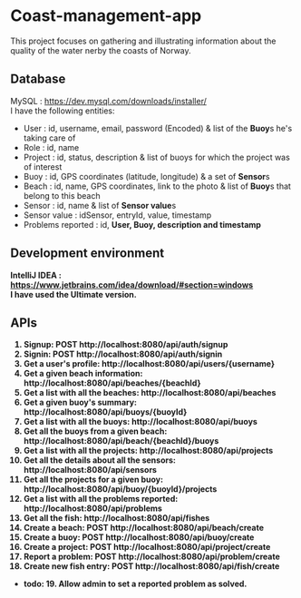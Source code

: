 # Coast-management-app
 
This project focuses on gathering and illustrating information about the quality of the water nerby the coasts of Norway. 

## Database
MySQL : https://dev.mysql.com/downloads/installer/ <br>
I have the following entities:
- User : id, username, email, password (Encoded) & list of the <b>Buoy</b>s he's taking care of
- Role : id, name
- Project : id, status, description & list of buoys for which the project was of interest
- Buoy : id, GPS coordinates (latitude, longitude) & a set of <b>Sensor</b>s 
- Beach : id, name, GPS coordinates, link to the photo & list of <b>Buoy</b>s that belong to this beach
- Sensor : id, name & list of <b>Sensor value</b>s
- Sensor value : idSensor, entryId, value, timestamp
- Problems reported : id, <b>User<b/>, <b>Buoy</b>, description and timestamp

## Development environment 
IntelliJ IDEA : https://www.jetbrains.com/idea/download/#section=windows <br>
I have used the Ultimate version.

## APIs
1. Signup: POST http://localhost:8080/api/auth/signup
2. Signin: POST http://localhost:8080/api/auth/signin
3. Get a user's profile: http://localhost:8080/api/users/{username}
4. Get a given beach information: http://localhost:8080/api/beaches/{beachId}
5. Get a list with all the beaches: http://localhost:8080/api/beaches
6. Get a given buoy's summary: http://localhost:8080/api/buoys/{buoyId}
7. Get a list with all the buoys: http://localhost:8080/api/buoys
8. Get all the buoys from a given beach: http://localhost:8080/api/beach/{beachId}/buoys
9. Get a list with all the projects: http://localhost:8080/api/projects
10. Get all the details about all the sensors: http://localhost:8080/api/sensors
11. Get all the projects for a given buoy: http://localhost:8080/api/buoy/{buoyId}/projects
12. Get a list with all the problems reported: http://localhost:8080/api/problems
13. Get all the fish: http://localhost:8080/api/fishes
14. Create a beach: POST http://localhost:8080/api/beach/create
15. Create a buoy: POST http://localhost:8080/api/buoy/create
16. Create a project: POST http://localhost:8080/api/project/create
17. Report a problem: POST http://localhost:8080/api/problem/create
18. Create new fish entry: POST http://localhost:8080/api/fish/create
- todo: 19. Allow admin to set a reported problem as solved.
